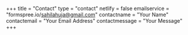 +++
title = "Contact"
type = "contact"
netlify = false
emailservice = "formspree.io/sahilahuja@gmail.com"
contactname = "Your Name"
contactemail = "Your Email Address"
contactmessage = "Your Message"
+++
